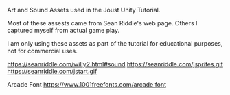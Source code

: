 Art and Sound Assets used in the Joust Unity Tutorial.

Most of these assests came from Sean Riddle's web page. Others I captured myself from actual game play.

I am only using these assets as part of the tutorial for educational purposes, not for commercial uses.

https://seanriddle.com/willy2.html#sound
https://seanriddle.com/jsprites.gif
https://seanriddle.com/jstart.gif

Arcade Font
https://www.1001freefonts.com/arcade.font